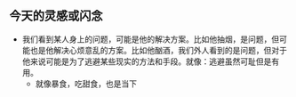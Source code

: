 ## 今天的灵感或闪念
- 我们看到某人身上的问题，可能是他的解决方案。比如他抽烟，是问题，但可能也是他解决心烦意乱的方案。比如他酗酒，我们外人看到的是问题，但对于他来说可能是为了逃避某些现实的方法和手段。就像：逃避虽然可耻但是有用。
	- 就像暴食，吃甜食，也是当下
